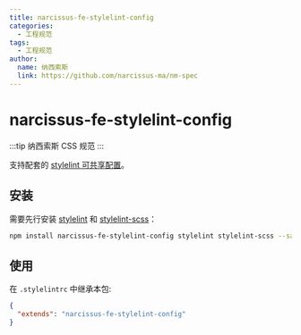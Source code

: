 ```yaml
---
title: narcissus-fe-stylelint-config
categories:
  - 工程规范
tags:
  - 工程规范
author:
  name: 纳西索斯
  link: https://github.com/narcissus-ma/nm-spec
---
```


# narcissus-fe-stylelint-config

:::tip
纳西索斯 CSS 规范
:::

支持配套的 [stylelint 可共享配置](https://stylelint.io/user-guide/configure)。

## 安装

需要先行安装 [stylelint](https://www.npmjs.com/package/stylelint) 和 [stylelint-scss](https://www.npmjs.com/package/stylelint-scss)：

```bash
npm install narcissus-fe-stylelint-config stylelint stylelint-scss --save-dev
```

## 使用

在 `.stylelintrc` 中继承本包:

```json
{
  "extends": "narcissus-fe-stylelint-config"
}
```
